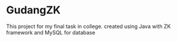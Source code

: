 GudangZK
========

This project for my final task in college. 
created using Java with ZK framework and MySQL for database
